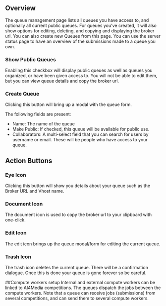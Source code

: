 ## Overview
The queue management page lists all queues you have access to, and optionally all current public queues. For queues you've created, it will also show options for editing, deleting, and copying and displaying the broker url. You can also create new Queues from this page. You can use the server status page to have an overview of the submissions made to a queue you own.

### Show Public Queues
Enabling this checkbox will display public queues as well as queues you organized, or have been given access to. You will not be able to edit them, but you can view queue details and copy the broker url.

### Create Queue
Clicking this button will bring up a modal with the queue form.

The following fields are present:
- Name: The name of the queue
- Make Public: If checked, this queue will be available for public use.
- Collaborators: A multi-select field that you can search for users by username or email. These will be people who have access to your queue.

## Action Buttons
### Eye Icon
Clicking this button will show you details about your queue such as the Broker URL and Vhost name.

### Document Icon
The document icon is used to copy the broker url to your clipboard with one-click.

### Edit Icon
The edit icon brings up the queue modal/form for editing the current queue.

### Trash Icon
The trash icon deletes the current queue. There will be a confirmation dialogue. Once this is done your queue is gone forever so be careful.

##Compute workers setup
Internal and external compute workers can be linked to AI4Media competitions. The queues dispatch the jobs between the compute workers. Note that a queue can receive jobs (submissions) from several competitions, and can send them to several compute workers.
